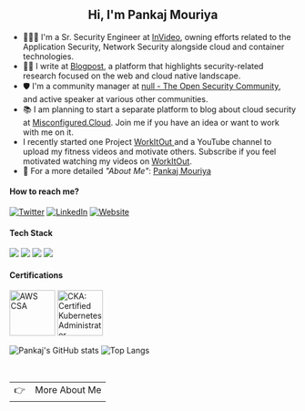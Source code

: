<p align="center">
<!-- <img width="100px" src="https://pankajmouriya.com/author/pankaj-mouriya/avatar_hu9d8315cfef8b7891ee09772504084d8f_410923_270x270_fill_lanczos_center_2.png" align="center" alt="GitHub Readme Stats" /> -->
<h2 align="center">Hi, I'm Pankaj Mouriya</h2>
</p>

<!-- <p align="center">
  <a href="https://www.pankajmouriya.com/">
    <img width="100" src="https://pankajmouriya.com/author/pankaj-mouriya/avatar_hu9d8315cfef8b7891ee09772504084d8f_410923_270x270_fill_lanczos_center_2.png" alt="logo" />
  </a>
</p> -->

- 👨🏻‍💻 I'm a Sr. Security Engineer at <a href='https://invideo.io/' target='_blank'>InVideo</a>, owning efforts related to the Application Security, Network Security alongside cloud and container technologies.
- ✍🏻 I write at <a href='https://blog.rootrwx.com/' target='_blank'>Blogpost</a>, a platform that highlights security-related research focused on the web and cloud native landscape.
- 🛡 I'm a community manager at <a href='https://null.community/' target='_blank'>null - The Open Security Community</a>, and active speaker at various other communities.
- 📚 I am planning to start a separate platform to blog about cloud security at <a href='https://misconfigured.cloud' target='_blank'>Misconfigured.Cloud</a>. Join me if you have an idea or want to work with me on it.
- I recently started one Project <a href='https://workitout.co.in/' target='_blank'> WorkItOut </a> and a YouTube channel to upload my fitness videos and motivate others. Subscribe if you feel motivated watching my videos on <a href='https://www.youtube.com/channel/UCBNABFqV_L7ZjoEDpp2p-TA' target='_blank'> WorkItOut</a>. 
- 💬 For a more detailed *"About Me"*: <a href='https://www.pankajmouriya.com' target='_blank'>Pankaj Mouriya</a>


#### How to reach me?
[![Twitter](https://img.shields.io/badge/-TWITTER-0077B5?style=for-the-badge&logo=twitter&logoColor=white)](https://twitter.com/Pankajmouriya_)
[![LinkedIn](https://img.shields.io/badge/-LINKEDIN-0077B5?style=for-the-badge&logo=linkedin&logoColor=white)](https://www.linkedin.com/in/pankajmouriya/)
[![Website](https://img.shields.io/badge/-WEBSITE-0077B5?style=for-the-badge&logo=jekyll&logoColor=white)](https://pankajmouriya.com)


#### Tech Stack
<!-- https://github.com/Ileriayo/markdown-badges -->
<img src="https://img.shields.io/badge/AWS%20-%23FF9900.svg?&style=for-the-badge&logo=amazon-aws&logoColor=white"/>&nbsp;<img src="https://img.shields.io/badge/Google%20Cloud%20-%234285F4.svg?&style=for-the-badge&logo=google-cloud&logoColor=white"/>&nbsp;<img src="https://img.shields.io/badge/docker%20-%230db7ed.svg?&style=for-the-badge&logo=docker&logoColor=white"/>&nbsp;<img src="https://img.shields.io/badge/kubernetes%20-%23326ce5.svg?&style=for-the-badge&logo=kubernetes&logoColor=white"/>


#### Certifications

<a href="https://www.credly.com/badges/25478fbc-c397-42fe-9446-35c7b78cd153" target="_blank"><img src="https://images.credly.com/size/680x680/images/53acdae5-d69f-4dda-b650-d02ed7a50dd7/image.png" class="cert" alt='AWS CSA' width="80px"></a>
<a href="https://www.credly.com/badges/18188d4d-026d-416a-84d1-582e90328f74/public_url" target="_blank"><img src="https://images.credly.com/size/680x680/images/8b8ed108-e77d-4396-ac59-2504583b9d54/cka_from_cncfsite__281_29.png" class="cert" alt='CKA: Certified Kubernetes Administrator' width="80px"></a>


![Pankaj's GitHub stats](https://github-readme-stats.vercel.app/api?username=pankajmouriya&theme=gotham&show_icons=true) ![Top Langs](https://github-readme-stats.vercel.app/api/top-langs/?username=pankajmouriya&layout=compact)



<br>
<a href="https://pankajmouriya.com/">
  <table align="right">
      <tr>
          <td>
            👉 &nbsp;&nbsp; More About Me
          </td>
      </tr>
  </table>
</a>
